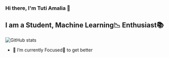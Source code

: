 ### Hi there, I'm Tuti Amalia 👋

## I am a Student, Machine Learning📉 Enthusiast📚

![GitHub stats](https://github-readme-stats.vercel.app/api?username=TutiAmalia&show_icons=true)

- 🔭 I’m currently Focused🎯 to get better

<!--
**TutiAmalia/tutiamalia** is a ✨ _special_ ✨ repository because its `README.md` (this file) appears on your GitHub profile.

Here are some ideas to get you started:

- 🔭 I’m currently working on ...
- 🌱 I’m currently learning ...
- 👯 I’m looking to collaborate on ...
- 🤔 I’m looking for help with ...
- 💬 Ask me about ...
- 📫 How to reach me: ...
- 😄 Pronouns: ...
- ⚡ Fun fact: ...
-->
